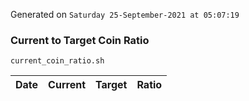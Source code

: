 Generated on `Saturday 25-September-2021 at 05:07:19`

### Current to Target Coin Ratio
`current_coin_ratio.sh`

Date|Current|Target|Ratio
---|---|---|---
